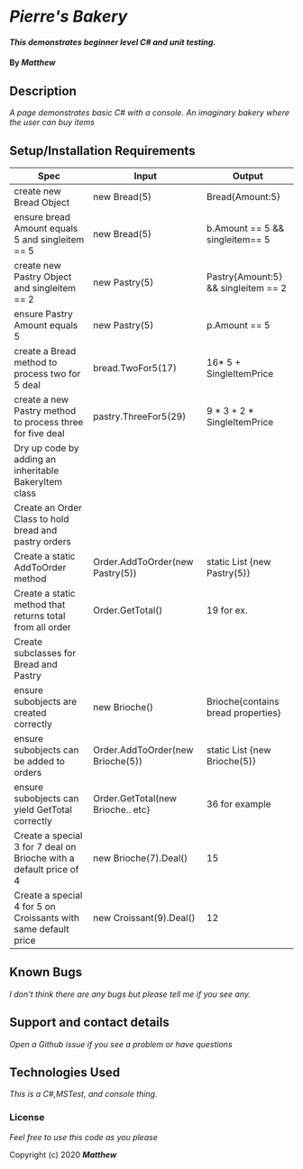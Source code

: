 
# _Pierre's Bakery_

#### _This demonstrates beginner level C# and unit testing._

#### By _**Matthew**_


## Description

_A page demonstrates basic C# with a console._
_An imaginary bakery where the user can buy items_

                                  
## Setup/Installation Requirements

| Spec | Input | Output |
|-|-|-|
| create new Bread Object | new Bread(5) | Bread{Amount:5} |
| ensure bread Amount equals 5 and singleitem == 5 | new Bread(5) | b.Amount == 5 && singleitem== 5 |
| create new Pastry Object and singleitem == 2 | new Pastry(5) | Pastry{Amount:5} && singleitem == 2 |
| ensure Pastry Amount equals 5 | new Pastry(5) | p.Amount == 5 |
| create a Bread method to process two for 5 deal | bread.TwoFor5(17) | 16* 5 + SingleItemPrice |
| create a new Pastry method to process three for five deal | pastry.ThreeFor5(29) | 9 * 3 + 2 * SingleItemPrice |
| Dry up code by adding an inheritable BakeryItem class |  |  |
| Create an Order Class to hold bread and pastry orders |  |  |
| Create a static AddToOrder method | Order.AddToOrder(new Pastry(5)) | static List<BreadItems> {new Pastry(5)} |
| Create a static method that returns total from all order | Order.GetTotal() | 19 for ex. |
| Create subclasses for Bread and Pastry |  |  |
| ensure subobjects are created correctly  | new Brioche() | Brioche{contains bread properties} |
| ensure subobjects can be added to orders | Order.AddToOrder(new Brioche(5)) | static List<BreadItems> {new Brioche(5)} |
| ensure subobjects can yield GetTotal correctly | Order.GetTotal(new Brioche.. etc} | 36 for example |
| Create a special 3 for 7 deal on Brioche with a default price of 4 | new Brioche(7).Deal() | 15 |
| Create a special 4 for 5 on Croissants with same default price | new Croissant(9).Deal() | 12 |
## Known Bugs

_I don't think there are any bugs but please tell me if you see any._

## Support and contact details

_Open a Github issue if you see a problem or have questions_

## Technologies Used

_This is a C#,MSTest, and console thing._

### License

*Feel free to use this code as you please*

Copyright (c) 2020 **_Matthew_**
